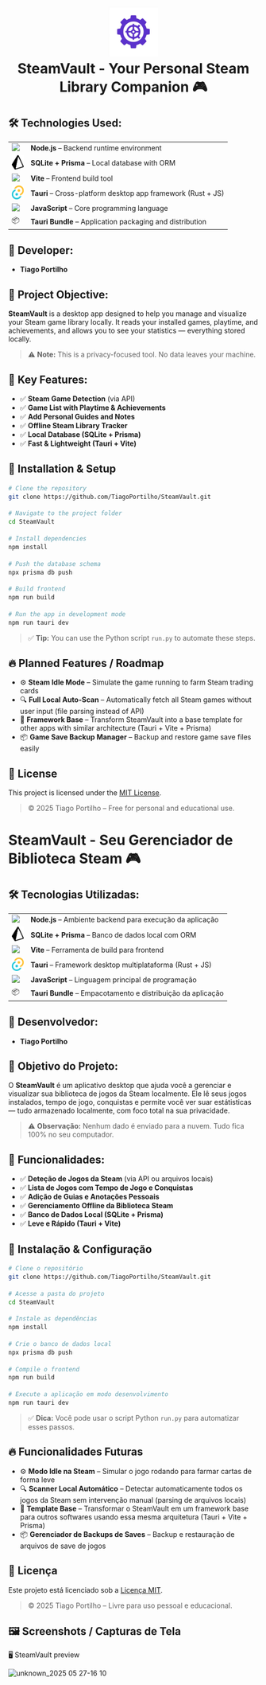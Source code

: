 <h1 align="center">
  <img src="src/assets/logonb.png" width="100" alt="SteamVault Logo"/><br/>
  SteamVault - Your Personal Steam Library Companion 🎮
</h1>


## 🛠 Technologies Used:

<table>
  <tr>
    <td valign="middle"><img src="https://upload.wikimedia.org/wikipedia/commons/d/d9/Node.js_logo.svg" width="24"/></td>
    <td><strong>Node.js</strong> – Backend runtime environment</td>
  </tr>
  <tr>
    <td valign="middle"><img src="src/assets/prisma.png" width="24"/></td>
    <td><strong>SQLite + Prisma</strong> – Local database with ORM</td>
  </tr>
  <tr>
    <td valign="middle"><img src="https://vitejs.dev/logo.svg" width="24"/></td>
    <td><strong>Vite</strong> – Frontend build tool</td>
  </tr>
  <tr>
    <td valign="middle"><img src="src/assets/tauri.png" width="24"/></td>
    <td><strong>Tauri</strong> – Cross-platform desktop app framework (Rust + JS)</td>
  </tr>
  <tr>
    <td valign="middle"><img src="https://upload.wikimedia.org/wikipedia/commons/6/6a/JavaScript-logo.png" width="24"/></td>
    <td><strong>JavaScript</strong> – Core programming language</td>
  </tr>
  <tr>
    <td valign="middle">📦</td>
    <td><strong>Tauri Bundle</strong> – Application packaging and distribution</td>
  </tr>
</table>

## 👥 Developer:

* **Tiago Portilho**

## 🎯 Project Objective:

**SteamVault** is a desktop app designed to help you manage and visualize your Steam game library locally. It reads your installed games, playtime, and achievements, and allows you to see your statistics — everything stored locally.

> ⚠️ **Note:** This is a privacy-focused tool. No data leaves your machine.

## 🔧 Key Features:

* ✅ **Steam Game Detection** (via API)
* ✅ **Game List with Playtime & Achievements**
* ✅ **Add Personal Guides and Notes**
* ✅ **Offline Steam Library Tracker**
* ✅ **Local Database (SQLite + Prisma)**
* ✅ **Fast & Lightweight (Tauri + Vite)**

## 🚀 Installation & Setup

```bash
# Clone the repository
git clone https://github.com/TiagoPortilho/SteamVault.git

# Navigate to the project folder
cd SteamVault

# Install dependencies
npm install

# Push the database schema
npx prisma db push

# Build frontend
npm run build

# Run the app in development mode
npm run tauri dev
```

> ✅ **Tip:** You can use the Python script `run.py` to automate these steps.

## 🔥 Planned Features / Roadmap

* ⚙️ **Steam Idle Mode** – Simulate the game running to farm Steam trading cards
* 🔍 **Full Local Auto-Scan** – Automatically fetch all Steam games without user input (file parsing instead of API)
* 🧠 **Framework Base** – Transform SteamVault into a base template for other apps with similar architecture (Tauri + Vite + Prisma)
* 📦 **Game Save Backup Manager** – Backup and restore game save files easily

## 📄 License

This project is licensed under the [MIT License](https://opensource.org/licenses/MIT).

> © 2025 Tiago Portilho – Free for personal and educational use.


# SteamVault **- Seu Gerenciador de Biblioteca Steam 🎮**

## 🛠 Tecnologias Utilizadas:

<table>
  <tr>
    <td valign="middle"><img src="https://upload.wikimedia.org/wikipedia/commons/d/d9/Node.js_logo.svg" width="24"/></td>
    <td><strong>Node.js</strong> – Ambiente backend para execução da aplicação</td>
  </tr>
  <tr>
    <td valign="middle"><img src="src/assets/prisma.png" width="24"/></td>
    <td><strong>SQLite + Prisma</strong> – Banco de dados local com ORM</td>
  </tr>
  <tr>
    <td valign="middle"><img src="https://vitejs.dev/logo.svg" width="24"/></td>
    <td><strong>Vite</strong> – Ferramenta de build para frontend</td>
  </tr>
  <tr>
    <td valign="middle"><img src="src/assets/tauri.png" width="24"/></td>
    <td><strong>Tauri</strong> – Framework desktop multiplataforma (Rust + JS)</td>
  </tr>
  <tr>
    <td valign="middle"><img src="https://upload.wikimedia.org/wikipedia/commons/6/6a/JavaScript-logo.png" width="24"/></td>
    <td><strong>JavaScript</strong> – Linguagem principal de programação</td>
  </tr>
  <tr>
    <td valign="middle">📦</td>
    <td><strong>Tauri Bundle</strong> – Empacotamento e distribuição da aplicação</td>
  </tr>
</table>

## 👥 Desenvolvedor:

* **Tiago Portilho**

## 🌟 Objetivo do Projeto:

O **SteamVault** é um aplicativo desktop que ajuda você a gerenciar e visualizar sua biblioteca de jogos da Steam localmente. Ele lê seus jogos instalados, tempo de jogo, conquistas e permite você ver suar estátisticas — tudo armazenado localmente, com foco total na sua privacidade.

> ⚠️ **Observação:** Nenhum dado é enviado para a nuvem. Tudo fica 100% no seu computador.

## 🔧 Funcionalidades:

* ✅ **Deteção de Jogos da Steam** (via API ou arquivos locais)
* ✅ **Lista de Jogos com Tempo de Jogo e Conquistas**
* ✅ **Adição de Guias e Anotações Pessoais**
* ✅ **Gerenciamento Offline da Biblioteca Steam**
* ✅ **Banco de Dados Local (SQLite + Prisma)**
* ✅ **Leve e Rápido (Tauri + Vite)**

## 🚀 Instalação & Configuração

```bash
# Clone o repositório
git clone https://github.com/TiagoPortilho/SteamVault.git

# Acesse a pasta do projeto
cd SteamVault

# Instale as dependências
npm install

# Crie o banco de dados local
npx prisma db push

# Compile o frontend
npm run build

# Execute a aplicação em modo desenvolvimento
npm run tauri dev
```

> ✅ **Dica:** Você pode usar o script Python `run.py` para automatizar esses passos.

## 🔥 Funcionalidades Futuras

* ⚙️ **Modo Idle na Steam** – Simular o jogo rodando para farmar cartas de forma leve
* 🔍 **Scanner Local Automático** – Detectar automaticamente todos os jogos da Steam sem intervenção manual (parsing de arquivos locais)
* 🧠 **Template Base** – Transformar o SteamVault em um framework base para outros softwares usando essa mesma arquitetura (Tauri + Vite + Prisma)
* 📦 **Gerenciador de Backups de Saves** – Backup e restauração de arquivos de save de jogos

## 📄 Licença

Este projeto está licenciado sob a [Licença MIT](https://opensource.org/licenses/MIT).

> © 2025 Tiago Portilho – Livre para uso pessoal e educacional.

## 🖼️ Screenshots / Capturas de Tela

🖥️ SteamVault preview

![unknown_2025 05 27-16 10](https://github.com/user-attachments/assets/b5062ca5-3812-4f7b-90c9-d4d740b32bff)





